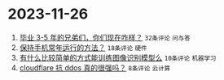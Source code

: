 # 2023-11-26

1. [毕业 3-5 年的兄弟们，你们现在咋样？](https://www.v2ex.com/t/995249) `32条评论` `问与答`
1. [保持手机常年运行的方法？](https://www.v2ex.com/t/995231) `18条评论` `硬件`
1. [有什么比较简单的方式能训练图像识别模型么](https://www.v2ex.com/t/995240) `10条评论` `机器学习`
1. [cloudflare 抗 ddos 真的很强吗？](https://www.v2ex.com/t/995236) `8条评论` `云计算`
